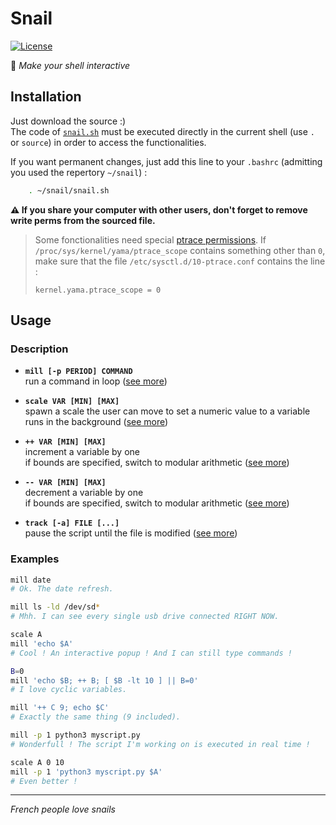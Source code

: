 # Snail
[![License](http://img.shields.io/badge/License-MIT-brightgreen.svg)](LICENSE)

:snail: _Make your shell interactive_

## Installation
Just download the source :)  
The code of [`snail.sh`](snail.sh) must be executed directly in the current shell (use `.` or `source`) in order to access the functionalities.

If you want permanent changes, just add this line to your `.bashrc` (admitting you used the repertory `~/snail`) :
```sh
    . ~/snail/snail.sh
```
**:warning: If you share your computer with other users, don't forget to remove write perms from the sourced file.**

> Some fonctionalities need special [ptrace permissions](https://www.kernel.org/doc/Documentation/security/Yama.txt). If `/proc/sys/kernel/yama/ptrace_scope` contains something other than `0`, make sure that the file `/etc/sysctl.d/10-ptrace.conf` contains the line :
>
>     kernel.yama.ptrace_scope = 0

## Usage

### Description

- **`mill [-p PERIOD] COMMAND`**  
  run a command in loop ([see more](https://github.com/cryhot/snail/wiki/man-mill))  

- **`scale VAR [MIN] [MAX]`**  
  spawn a scale the user can move to set a numeric value to a variable  
  runs in the background ([see more](https://github.com/cryhot/snail/wiki/man-scale))  

- **`++ VAR [MIN] [MAX]`**  
  increment a variable by one  
  if bounds are specified, switch to modular arithmetic ([see more](https://github.com/cryhot/snail/wiki/man-++))  

- **`-- VAR [MIN] [MAX]`**  
  decrement a variable by one  
  if bounds are specified, switch to modular arithmetic ([see more](https://github.com/cryhot/snail/wiki/man-‐‐))  

- **`track [-a] FILE [...]`**  
  pause the script until the file is modified ([see more](https://github.com/cryhot/snail/wiki/man-track))  

### Examples

```sh
mill date
# Ok. The date refresh.

mill ls -ld /dev/sd*
# Mhh. I can see every single usb drive connected RIGHT NOW.

scale A
mill 'echo $A'
# Cool ! An interactive popup ! And I can still type commands !

B=0
mill 'echo $B; ++ B; [ $B -lt 10 ] || B=0'
# I love cyclic variables.

mill '++ C 9; echo $C'
# Exactly the same thing (9 included).

mill -p 1 python3 myscript.py
# Wonderfull ! The script I'm working on is executed in real time !

scale A 0 10
mill -p 1 'python3 myscript.py $A'
# Even better !
```

-----
_French people love snails_
